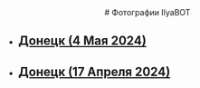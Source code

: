 <center>
# Фотографии IlyaBOT
</center>

- ## [Донецк (4 Мая 2024)](posts/donetsk-2024-05-04/index.md)
- ## [Донецк (17 Апреля 2024)](posts/donetsk-2024-04-17/index.md)